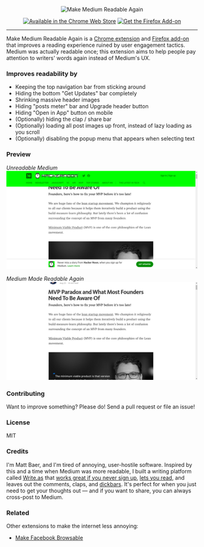 <p align="center">
	<img src="https://baer.works/image/MMRA-marquee.png" alt="Make Medium Readable Again" />
</p>
<p align="center">
	<a href="https://chrome.google.com/webstore/detail/kljjfejkagofbgklifblndjelgabcmig"><img src="https://baer.works/image/CWS.png" alt="Available in the Chrome Web Store" /></a>
	<a href="https://addons.mozilla.org/addon/make-medium-readable-again/"><img src="https://baer.works/image/AMO.png" alt="Get the Firefox Add-on" /></a>
</p>
<hr />

Make Medium Readable Again is a [Chrome extension](https://chrome.google.com/webstore/detail/kljjfejkagofbgklifblndjelgabcmig) and [Firefox add-on](https://addons.mozilla.org/addon/make-medium-readable-again/) that improves a reading experience ruined by user engagement tactics. Medium was actually readable once; this extension aims to help people pay attention to writers' words again instead of Medium's UX.

### Improves readability by

* Keeping the top navigation bar from sticking around
* Hiding the bottom "Get Updates" bar completely
* Shrinking massive header images
* Hiding "posts meter" bar and Upgrade header button
* Hiding "Open in App" button on mobile
* (Optionally) hiding the clap / share bar
* (Optionally) loading all post images up front, instead of lazy loading as you scroll
* (Optionally) disabling the popup menu that appears when selecting text

### Preview

_Unreadable Medium_
<kbd>![Medium: unreadable](before.png)</kbd>

_Medium Made Readable Again_
<kbd>![Medium Made Readable Again](after.png)</kbd>

### Contributing

Want to improve something? Please do! Send a pull request or file an issue!

### License

MIT

### Credits

I'm Matt Baer, and I'm tired of annoying, user-hostile software. Inspired by this and a time when Medium was more readable, I built a writing platform called [Write.as](https://write.as) that [works great if you never sign up](https://write.as/new), [lets you read](https://read.write.as), and leaves out the comments, claps, and [dickbars](https://daringfireball.net/2017/06/medium_dickbars). It's perfect for when you just need to get your thoughts out — and if you want to share, you can always cross-post to Medium.

### Related

Other extensions to make the internet less annoying:

* [Make Facebook Browsable](https://github.com/thebaer/MFbB)
